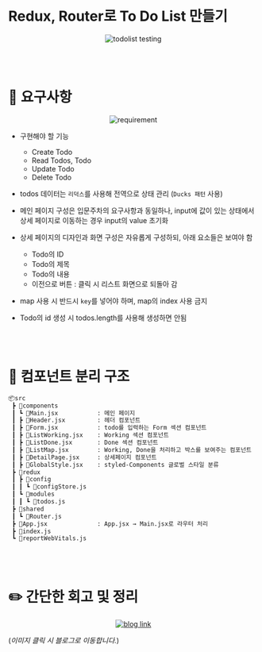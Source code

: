 # <b>Redux, Router로 To Do List 만들기</b>
<div align="center">

![todolist testing](https://blog.kakaocdn.net/dn/cDXcEH/btscwLwH8RG/a7V4wgz2aIZLdhldHaJ5FK/img.gif)

</div>

<br/><br/>

# :dart: 요구사항
<div align="center">

![requirement](./img/requirement.gif)

</div>

* 구현해야 할 기능
  - Create Todo
  - Read Todos, Todo
  - Update Todo
  - Delete Todo
  
* todos 데이터는 `리덕스`를 사용해 전역으로 상태 관리 (`Ducks 패턴` 사용)

* 메인 페이지 구성은 입문주차의 요구사항과 동일하나, input에 값이 있는 상태에서 상세 페이지로 이동하는 경우 input의 value 초기화
  
* 상세 페이지의 디자인과 화면 구성은 자유롭게 구성하되, 아래 요소들은 보여야 함
  - Todo의 ID
  - Todo의 제목
  - Todo의 내용
  - 이전으로 버튼 : 클릭 시 리스트 화면으로 되돌아 감

* map 사용 시 반드시 `key`를 넣어야 하며, map의 index 사용 금지

* Todo의 id 생성 시 todos.length를 사용해 생성하면 안됨

<br/><br/>

# :open_file_folder: 컴포넌트 분리 구조
```bash
📦src
 ┣ 📂components
 ┃ ┗ 📜Main.jsx           : 메인 페이지
 ┃ ┣ 📜Header.jsx         : 헤더 컴포넌트
 ┃ ┣ 📜Form.jsx           : todo를 입력하는 Form 섹션 컴포넌트
 ┃ ┣ 📜ListWorking.jsx    : Working 섹션 컴포넌트
 ┃ ┣ 📜ListDone.jsx       : Done 섹션 컴포넌트
 ┃ ┣ 📜ListMap.jsx        : Working, Done을 처리하고 박스를 보여주는 컴포넌트
 ┃ ┣ 📜DetailPage.jsx     : 상세페이지 컴포넌트
 ┃ ┣ 📜GlobalStyle.jsx    : styled-Components 글로벌 스타일 분류
 ┣ 📂redux
 ┃ ┣ 📂config
 ┃ ┃ ┗ 📜configStore.js
 ┃ ┗ 📂modules
 ┃ ┃ ┗ 📜todos.js
 ┣ 📂shared
 ┃ ┗ 📜Router.js
 ┣ 📜App.jsx              : App.jsx → Main.jsx로 라우터 처리
 ┣ 📜index.js
 ┗ 📜reportWebVitals.js
```

<br/><br/>

# :pencil2: 간단한 회고 및 정리
<div align="center">

[![blog link](https://img1.daumcdn.net/thumb/R1280x0/?scode=mtistory2&fname=https%3A%2F%2Fblog.kakaocdn.net%2Fdn%2FwVhpi%2FbtscwLcxy8u%2FqMauiaY8DXqKXxehamwZR1%2Fimg.png)](https://oliviakim.tistory.com/86)

</div>

(_이미지 클릭 시 블로그로 이동합니다._)